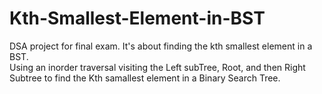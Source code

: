 # Kth-Smallest-Element-in-BST
DSA project for final exam. It's about finding the kth smallest element in a BST.
<br>
Using an inorder traversal visiting the Left subTree, Root, and then Right Subtree to find the Kth samallest element in a Binary Search Tree.
